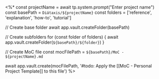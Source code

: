 <%*
const projectName = await tp.system.prompt("Enter project name")
const basePath = `Diátaxis/${projectName}`
const folders = ['reference', 'explanation', 'how-to', 'tutorial']

// Create base folder
await app.vault.createFolder(basePath)

// Create subfolders
for (const folder of folders) {
  await app.vault.createFolder(`${basePath}/${folder}`)
}

// Create MoC file
const mocFilePath = `${basePath}/MoC - ${projectName}.md`

await app.vault.create(mocFilePath, '#todo: Apply the [[MoC - Personal Project Template]] to this file')
%>

